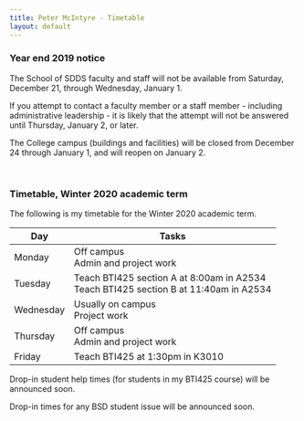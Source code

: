 ```yaml
---
title: Peter McIntyre - Timetable
layout: default
---
```


### Year end 2019 notice

The School of SDDS faculty and staff will not be available from Saturday, December 21, through Wednesday, January 1. 

If you attempt to contact a faculty member or a staff member - including administrative leadership - it is likely that the attempt will not be answered until Thursday, January 2, or later. 

The College campus (buildings and facilities) will be closed from December 24 through January 1, and will reopen on January 2. 

<br>

### Timetable, Winter 2020 academic term

The following is my timetable for the Winter 2020 academic term. 

Day | Tasks 
--- | ---
Monday | Off campus<br>Admin and project work
Tuesday | Teach BTI425 section A at 8:00am in A2534<br>Teach BTI425 section B at 11:40am in A2534
Wednesday | Usually on campus<br>Project work
Thursday | Off campus<br>Admin and project work 
Friday | Teach BTI425 at 1:30pm in K3010

Drop-in student help times (for students in my BTI425 course) will be announced soon. 

Drop-in times for any BSD student issue will be announced soon. 

<br>
